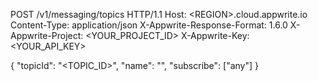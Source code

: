 POST /v1/messaging/topics HTTP/1.1
Host: &lt;REGION&gt;.cloud.appwrite.io
Content-Type: application/json
X-Appwrite-Response-Format: 1.6.0
X-Appwrite-Project: <YOUR_PROJECT_ID>
X-Appwrite-Key: <YOUR_API_KEY>

{
  "topicId": "<TOPIC_ID>",
  "name": "<NAME>",
  "subscribe": ["any"]
}
